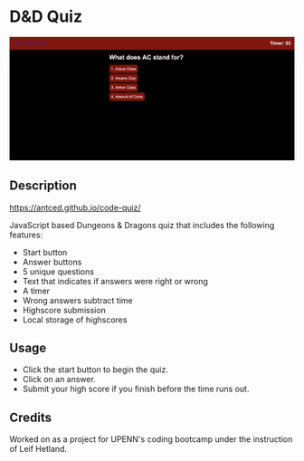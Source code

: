 # D&D Quiz

![alttext](./assets/images/screenshot.png)

## Description

https://antced.github.io/code-quiz/

JavaScript based Dungeons & Dragons quiz that includes the following features:

- Start button
- Answer buttons
- 5 unique questions
- Text that indicates if answers were right or wrong
- A timer
- Wrong answers subtract time
- Highscore submission
- Local storage of highscores

## Usage

- Click the start button to begin the quiz.
- Click on an answer.
- Submit your high score if you finish before the time runs out.

## Credits

Worked on as a project for UPENN's coding bootcamp under the instruction of Leif Hetland.